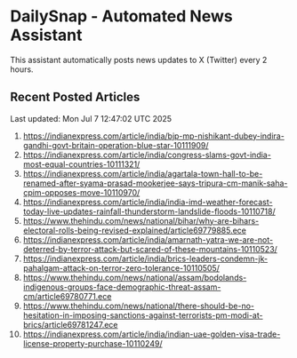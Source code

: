 # DailySnap - Automated News Assistant

This assistant automatically posts news updates to X (Twitter) every 2 hours.

## Recent Posted Articles

Last updated: Mon Jul  7 12:47:02 UTC 2025

1. https://indianexpress.com/article/india/bjp-mp-nishikant-dubey-indira-gandhi-govt-britain-operation-blue-star-10111909/
2. https://indianexpress.com/article/india/congress-slams-govt-india-most-equal-countries-10111321/
3. https://indianexpress.com/article/india/agartala-town-hall-to-be-renamed-after-syama-prasad-mookerjee-says-tripura-cm-manik-saha-cpim-opposes-move-10110970/
4. https://indianexpress.com/article/india/india-imd-weather-forecast-today-live-updates-rainfall-thunderstorm-landslide-floods-10110718/
5. https://www.thehindu.com/news/national/bihar/why-are-bihars-electoral-rolls-being-revised-explained/article69779885.ece
6. https://indianexpress.com/article/india/amarnath-yatra-we-are-not-deterred-by-terror-attack-but-scared-of-these-mountains-10110523/
7. https://indianexpress.com/article/india/brics-leaders-condemn-jk-pahalgam-attack-on-terror-zero-tolerance-10110505/
8. https://www.thehindu.com/news/national/assam/bodolands-indigenous-groups-face-demographic-threat-assam-cm/article69780771.ece
9. https://www.thehindu.com/news/national/there-should-be-no-hesitation-in-imposing-sanctions-against-terrorists-pm-modi-at-brics/article69781247.ece
10. https://indianexpress.com/article/india/indian-uae-golden-visa-trade-license-property-purchase-10110249/
